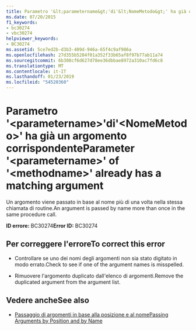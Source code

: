 ```yaml
---
title: Parametro '&lt;parametername&gt;'di'&lt;NomeMetodo&gt;' ha già un argomento corrispondente
ms.date: 07/20/2015
f1_keywords:
- bc30274
- vbc30274
helpviewer_keywords:
- BC30274
ms.assetid: 5ce7ed2b-d3b3-409d-946a-65f4c9af986a
ms.openlocfilehash: 27d355b5284f01a352f33b65af8f97b77ab11a74
ms.sourcegitcommit: 6b308cf6d627d78ee36dbbae8972a310ac7fd6c8
ms.translationtype: MT
ms.contentlocale: it-IT
ms.lasthandoff: 01/23/2019
ms.locfileid: "54520360"
---
```

# <a name="parameter-ltparameternamegt-of-ltmethodnamegt-already-has-a-matching-argument"></a><span data-ttu-id="7e7f6-102">Parametro '&lt;parametername&gt;'di'&lt;NomeMetodo&gt;' ha già un argomento corrispondente</span><span class="sxs-lookup"><span data-stu-id="7e7f6-102">Parameter '&lt;parametername&gt;' of '&lt;methodname&gt;' already has a matching argument</span></span>
<span data-ttu-id="7e7f6-103">Un argomento viene passato in base al nome più di una volta nella stessa chiamata di routine.</span><span class="sxs-lookup"><span data-stu-id="7e7f6-103">An argument is passed by name more than once in the same procedure call.</span></span>  
  
 <span data-ttu-id="7e7f6-104">**ID errore:** BC30274</span><span class="sxs-lookup"><span data-stu-id="7e7f6-104">**Error ID:** BC30274</span></span>  
  
## <a name="to-correct-this-error"></a><span data-ttu-id="7e7f6-105">Per correggere l'errore</span><span class="sxs-lookup"><span data-stu-id="7e7f6-105">To correct this error</span></span>  
  
-   <span data-ttu-id="7e7f6-106">Controllare se uno dei nomi degli argomenti non sia stato digitato in modo errato.</span><span class="sxs-lookup"><span data-stu-id="7e7f6-106">Check to see if one of the argument names is misspelled.</span></span>  
  
-   <span data-ttu-id="7e7f6-107">Rimuovere l'argomento duplicato dall'elenco di argomenti.</span><span class="sxs-lookup"><span data-stu-id="7e7f6-107">Remove the duplicated argument from the argument list.</span></span>  
  
## <a name="see-also"></a><span data-ttu-id="7e7f6-108">Vedere anche</span><span class="sxs-lookup"><span data-stu-id="7e7f6-108">See also</span></span>
- [<span data-ttu-id="7e7f6-109">Passaggio di argomenti in base alla posizione e al nome</span><span class="sxs-lookup"><span data-stu-id="7e7f6-109">Passing Arguments by Position and by Name</span></span>](../../visual-basic/programming-guide/language-features/procedures/passing-arguments-by-position-and-by-name.md)
